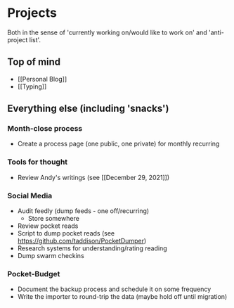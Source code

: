# Projects

Both in the sense of 'currently working on/would like to work on' and 'anti-project list'.

## Top of mind

- [[Personal Blog]]
- [[Typing]]

## Everything else (including 'snacks')

### Month-close process
- Create a process page (one public, one private) for monthly recurring

### Tools for thought
- Review Andy's writings (see [[December 29, 2021]])

### Social Media
- Audit feedly (dump feeds - one off/recurring)
  - Store somewhere
- Review pocket reads
- Script to dump pocket reads (see https://github.com/taddison/PocketDumper)
- Research systems for understanding/rating reading
- Dump swarm checkins

### Pocket-Budget
  - Document the backup process and schedule it on some frequency
  - Write the importer to round-trip the data (maybe hold off until migration)
